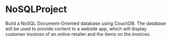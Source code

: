 # NoSQLProject
Build a NoSQL Document-Oriented database using CouchDB. The database will be used to provide content to a website app, which will display customer invoices of an online retailer and the items on the invoices.
